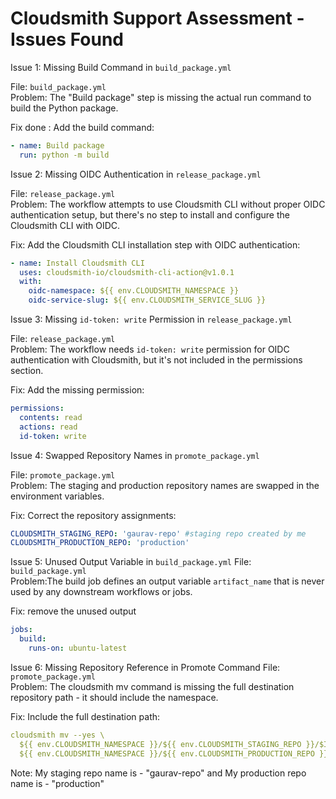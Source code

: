 Cloudsmith Support Assessment - Issues Found
=============================================

Issue 1: Missing Build Command in `build_package.yml`

File: `build_package.yml`  
Problem: The "Build package" step is missing the actual run command to build the Python package.

Fix done : Add the build command:
```yaml
- name: Build package
  run: python -m build
```

Issue 2: Missing OIDC Authentication in `release_package.yml`

File: `release_package.yml`  
Problem: The workflow attempts to use Cloudsmith CLI without proper OIDC authentication setup, but there's no step to install and configure the Cloudsmith CLI with OIDC.

Fix: Add the Cloudsmith CLI installation step with OIDC authentication:
```yaml
- name: Install Cloudsmith CLI
  uses: cloudsmith-io/cloudsmith-cli-action@v1.0.1
  with:
    oidc-namespace: ${{ env.CLOUDSMITH_NAMESPACE }}
    oidc-service-slug: ${{ env.CLOUDSMITH_SERVICE_SLUG }}
```

Issue 3: Missing `id-token: write` Permission in `release_package.yml`

File: `release_package.yml`  
Problem: The workflow needs `id-token: write` permission for OIDC authentication with Cloudsmith, but it's not included in the permissions section.

Fix: Add the missing permission:
```yaml
permissions:
  contents: read
  actions: read
  id-token: write
```

Issue 4: Swapped Repository Names in `promote_package.yml`

File: `promote_package.yml`  
Problem: The staging and production repository names are swapped in the environment variables.

Fix: Correct the repository assignments:
```yaml
CLOUDSMITH_STAGING_REPO: 'gaurav-repo' #staging repo created by me
CLOUDSMITH_PRODUCTION_REPO: 'production'
```

Issue 5: Unused Output Variable in `build_package.yml`
File: `build_package.yml`  
Problem:The build job defines an output variable `artifact_name` that is never used by any downstream workflows or jobs.

Fix: remove the unused output 
```yaml
jobs:
  build:
    runs-on: ubuntu-latest
```

Issue 6: Missing Repository Reference in Promote Command
File: `promote_package.yml`  
Problem: The cloudsmith mv command is missing the full destination repository path - it should include the namespace.

Fix: Include the full destination path:
```yaml
cloudsmith mv --yes \
  ${{ env.CLOUDSMITH_NAMESPACE }}/${{ env.CLOUDSMITH_STAGING_REPO }}/$IDENTIFIER \
  ${{ env.CLOUDSMITH_NAMESPACE }}/${{ env.CLOUDSMITH_PRODUCTION_REPO }}
```

Note: My staging repo name is - "gaurav-repo" and My production repo name is - "production"
